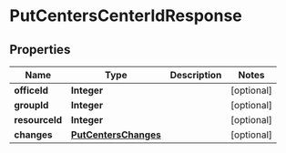 
# PutCentersCenterIdResponse

## Properties
Name | Type | Description | Notes
------------ | ------------- | ------------- | -------------
**officeId** | **Integer** |  |  [optional]
**groupId** | **Integer** |  |  [optional]
**resourceId** | **Integer** |  |  [optional]
**changes** | [**PutCentersChanges**](PutCentersChanges.md) |  |  [optional]



